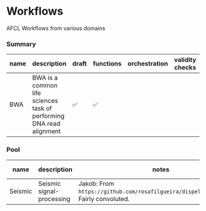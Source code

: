 # Workflows

AFCL Workflows from various domains

### Summary

name | description |  draft | functions | orchestration | validity checks | metrics 
--- | ---- | ----- | ----- | ---- | ---- | ----
BWA  | BWA is a common life sciences task of performing DNA read alignment | ✅ | ✅ | | | 


### Pool

name | description | notes | expected t
---- | ---- | ---- | -----
Seismic | Seismic signal-processing | Jakob: From `https://github.com/rosafilgueira/dispel4py_workflows`. Fairly convoluted. | 1.5 weeks